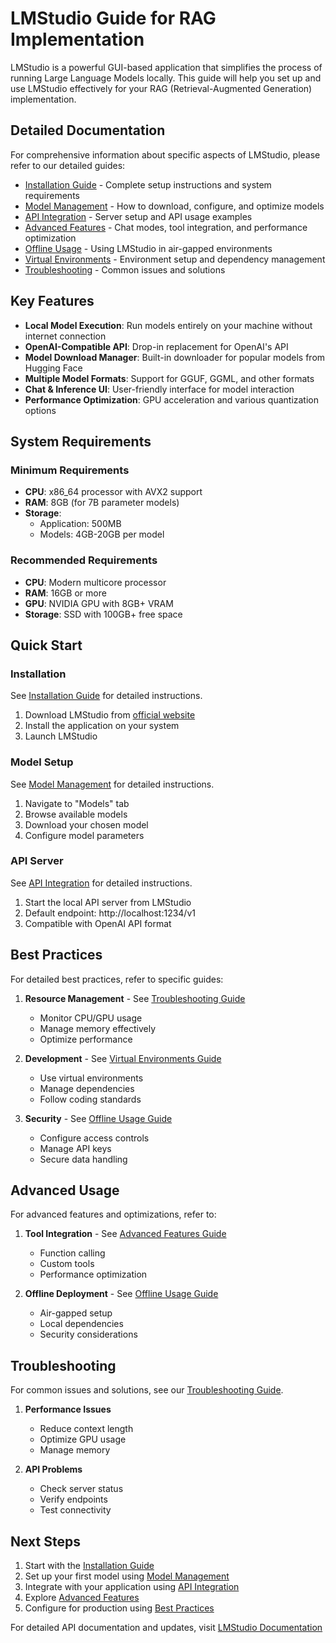 # LMStudio Guide for RAG Implementation

LMStudio is a powerful GUI-based application that simplifies the process of running Large Language Models locally. This guide will help you set up and use LMStudio effectively for your RAG (Retrieval-Augmented Generation) implementation.

## Detailed Documentation

For comprehensive information about specific aspects of LMStudio, please refer to our detailed guides:

- [Installation Guide](docs/installation.md) - Complete setup instructions and system requirements
- [Model Management](docs/model-management.md) - How to download, configure, and optimize models
- [API Integration](docs/api-integration.md) - Server setup and API usage examples
- [Advanced Features](docs/advanced-features.md) - Chat modes, tool integration, and performance optimization
- [Offline Usage](docs/offline-usage.md) - Using LMStudio in air-gapped environments
- [Virtual Environments](docs/venv-stacks.md) - Environment setup and dependency management
- [Troubleshooting](docs/troubleshooting.md) - Common issues and solutions

## Key Features

- **Local Model Execution**: Run models entirely on your machine without internet connection
- **OpenAI-Compatible API**: Drop-in replacement for OpenAI's API
- **Model Download Manager**: Built-in downloader for popular models from Hugging Face
- **Multiple Model Formats**: Support for GGUF, GGML, and other formats
- **Chat & Inference UI**: User-friendly interface for model interaction
- **Performance Optimization**: GPU acceleration and various quantization options

## System Requirements

### Minimum Requirements
- **CPU**: x86_64 processor with AVX2 support
- **RAM**: 8GB (for 7B parameter models)
- **Storage**: 
  - Application: 500MB
  - Models: 4GB-20GB per model

### Recommended Requirements
- **CPU**: Modern multicore processor
- **RAM**: 16GB or more
- **GPU**: NVIDIA GPU with 8GB+ VRAM
- **Storage**: SSD with 100GB+ free space

## Quick Start

### Installation
See [Installation Guide](docs/installation.md) for detailed instructions.

1. Download LMStudio from [official website](https://lmstudio.ai/)
2. Install the application on your system
3. Launch LMStudio

### Model Setup
See [Model Management](docs/model-management.md) for detailed instructions.

1. Navigate to "Models" tab
2. Browse available models
3. Download your chosen model
4. Configure model parameters

### API Server
See [API Integration](docs/api-integration.md) for detailed instructions.

1. Start the local API server from LMStudio
2. Default endpoint: http://localhost:1234/v1
3. Compatible with OpenAI API format

## Best Practices

For detailed best practices, refer to specific guides:

1. **Resource Management** - See [Troubleshooting Guide](docs/troubleshooting.md)
   - Monitor CPU/GPU usage
   - Manage memory effectively
   - Optimize performance

2. **Development** - See [Virtual Environments Guide](docs/venv-stacks.md)
   - Use virtual environments
   - Manage dependencies
   - Follow coding standards

3. **Security** - See [Offline Usage Guide](docs/offline-usage.md)
   - Configure access controls
   - Manage API keys
   - Secure data handling

## Advanced Usage

For advanced features and optimizations, refer to:

1. **Tool Integration** - See [Advanced Features Guide](docs/advanced-features.md)
   - Function calling
   - Custom tools
   - Performance optimization

2. **Offline Deployment** - See [Offline Usage Guide](docs/offline-usage.md)
   - Air-gapped setup
   - Local dependencies
   - Security considerations

## Troubleshooting

For common issues and solutions, see our [Troubleshooting Guide](docs/troubleshooting.md).

1. **Performance Issues**
   - Reduce context length
   - Optimize GPU usage
   - Manage memory

2. **API Problems**
   - Check server status
   - Verify endpoints
   - Test connectivity

## Next Steps

1. Start with the [Installation Guide](docs/installation.md)
2. Set up your first model using [Model Management](docs/model-management.md)
3. Integrate with your application using [API Integration](docs/api-integration.md)
4. Explore [Advanced Features](docs/advanced-features.md)
5. Configure for production using [Best Practices](docs/troubleshooting.md#best-practices)

For detailed API documentation and updates, visit [LMStudio Documentation](https://lmstudio.ai/docs/)
